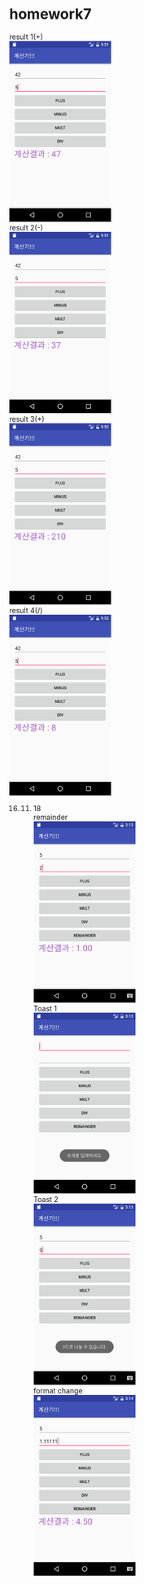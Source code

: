 # homework7
result 1(+) <br>
<img src='https://github.com/7825dfg/homework7/blob/master/app/pics/Screenshot_1479080436.png?raw=true' width='200'><br>
result 2(-) <br>
<img src='https://github.com/7825dfg/homework7/blob/master/app/pics/Screenshot_1479080442.png?raw=true' width='200'><br>
result 3(*) <br>
<img src='https://github.com/7825dfg/homework7/blob/master/app/pics/Screenshot_1479080446.png?raw=true' width='200'><br>
result 4(/) <br>
<img src='https://github.com/7825dfg/homework7/blob/master/app/pics/Screenshot_1479080453.png?raw=true' width='200'><br>

  16. 11. 18 <br>
remainder<br>
<img src='https://github.com/7825dfg/homework7/blob/master/app/pics/Screenshot_1479438841.png?raw=true' width='200'><br>
Toast 1 <br>
<img src='https://github.com/7825dfg/homework7/blob/master/app/pics/Screenshot_1479438816.png?raw=true' width='200'><br>
Toast 2 <br>
<img src='https://github.com/7825dfg/homework7/blob/master/app/pics/Screenshot_1479438833.png?raw=true' width='200'><br>
format change <br>
<img src='https://github.com/7825dfg/homework7/blob/master/app/pics/Screenshot_1479438864.png?raw=true' width='200'><br>
